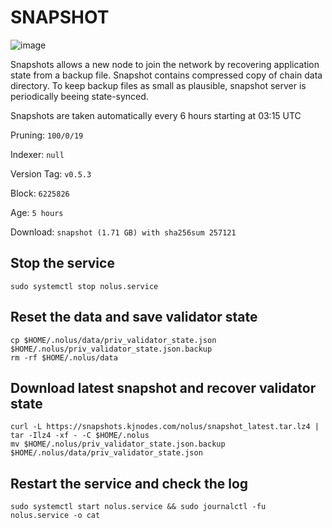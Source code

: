 # SNAPSHOT

![image](https://github.com/user-attachments/assets/49582586-5264-4358-92f6-3fcbd101cbd1)

Snapshots allows a new node to join the network by recovering application state from a backup file. Snapshot contains compressed copy of chain data directory. To keep backup files as small as plausible, snapshot server is periodically beeing state-synced.

Snapshots are taken automatically every 6 hours starting at 03:15 UTC

Pruning: `100/0/19`

Indexer: `null`

Version Tag: `v0.5.3`
	
Block: `6225826`

Age: `5 hours`

Download: `snapshot (1.71 GB) with sha256sum 257121`


## Stop the service
```
sudo systemctl stop nolus.service
```

## Reset the data and save validator state
```
cp $HOME/.nolus/data/priv_validator_state.json $HOME/.nolus/priv_validator_state.json.backup
rm -rf $HOME/.nolus/data
```

## Download latest snapshot and recover validator state
```
curl -L https://snapshots.kjnodes.com/nolus/snapshot_latest.tar.lz4 | tar -Ilz4 -xf - -C $HOME/.nolus
mv $HOME/.nolus/priv_validator_state.json.backup $HOME/.nolus/data/priv_validator_state.json
```

## Restart the service and check the log
```
sudo systemctl start nolus.service && sudo journalctl -fu nolus.service -o cat
```
